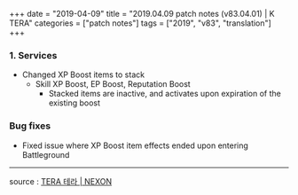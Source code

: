 +++
date = "2019-04-09"
title = "2019.04.09 patch notes (v83.04.01) | K TERA"
categories = ["patch notes"]
tags = ["2019", "v83", "translation"]
+++

### 1. Services
- Changed XP Boost items to stack
  - Skill XP Boost, EP Boost, Reputation Boost
    - Stacked items are inactive, and activates upon expiration of the existing boost

### Bug fixes
- Fixed issue where XP Boost item effects ended upon entering Battleground

----

source : [TERA 테라 | NEXON](http://tera.nexon.com/news/update/view.aspx?n4articlesn=387)
